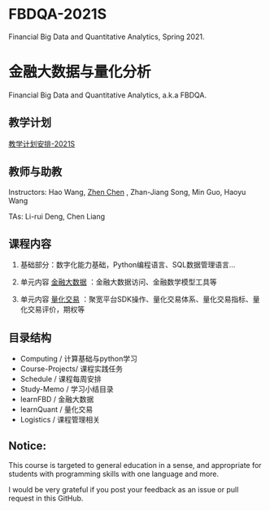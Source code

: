 # FBDQA-2021S
Financial Big Data and Quantitative Analytics, Spring 2021.

# 金融大数据与量化分析 

Financial Big Data and Quantitative Analytics, a.k.a FBDQA.

## 教学计划

[教学计划安排-2021S](Schedule/FBDQA-Schedule-2021S.md)

## 教师与助教

Instructors: Hao Wang, [Zhen Chen](http://www.icenter.tsinghua.edu.cn/info/1060/1298.htm) , Zhan-Jiang Song, Min Guo, Haoyu Wang

TAs: Li-rui Deng, Chen Liang

## 课程内容

1. 基础部分：数字化能力基础，Python编程语言、SQL数据管理语言... 

2. 单元内容 [金融大数据](learnFBD/金融大数据-教学内容-2021S.md) ：金融大数据访问、金融数学模型工具等

3. 单元内容 [量化交易](learnQuant/量化交易-教学内容-2021S.md) ：聚宽平台SDK操作、量化交易体系、量化交易指标、量化交易评价，期权等

## 目录结构

- Computing / 计算基础与python学习
- Course-Projects/ 课程实践任务
- Schedule / 课程每周安排
- Study-Memo / 学习小结目录
- learnFBD /  金融大数据
- learnQuant / 量化交易
- Logistics  / 课程管理相关

## Notice:

This course is targeted to general education in a sense, and appropriate for students with programming skills with one language and more.

I would be very grateful if you post your feedback as an issue or pull request in this GitHub.

